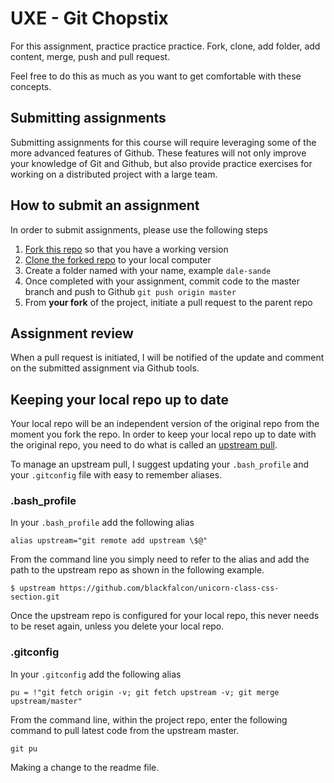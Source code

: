 # UXE - Git Chopstix

For this assignment, practice practice practice. Fork, clone, add folder, add content, merge, push and pull request.

Feel free to do this as much as you want to get comfortable with these concepts.

## Submitting assignments

Submitting assignments for this course will require leveraging some of the more advanced features of Github. These features will not only improve your knowledge of Git and Github, but also provide practice exercises for working on a distributed project with a large team.

## How to submit an assignment

In order to submit assignments, please use the following steps

1. [Fork this repo][1] so that you have a working version
1. [Clone the forked repo][2] to your local computer
1. Create a folder named with your name, example `dale-sande`
1. Once completed with your assignment, commit code to the master branch and push to Github `git push origin master`
1. From __your fork__ of the project, initiate a pull request to the parent repo

## Assignment review

When a pull request is initiated, I will be notified of the update and comment on the submitted assignment via Github tools.

## Keeping your local repo up to date
Your local repo will be an independent version of the original repo from the moment you fork the repo. In order to keep your local repo up to date with the original repo, you need to do what is called an [upstream pull][3].

To manage an upstream pull, I suggest updating your `.bash_profile` and your `.gitconfig` file with easy to remember aliases.

### .bash_profile

In your `.bash_profile` add the following alias

```
alias upstream="git remote add upstream \$@"
```

From the command line you simply need to refer to the alias and add the path to the upstream repo as shown in the following example.

```
$ upstream https://github.com/blackfalcon/unicorn-class-css-section.git
```

Once the upstream repo is configured for your local repo, this never needs to be reset again, unless you delete your local repo.

### .gitconfig
In your `.gitconfig` add the following alias

```
pu = !"git fetch origin -v; git fetch upstream -v; git merge upstream/master"
```

From the command line, within the project repo, enter the following command to pull latest code from the upstream master.

```
git pu
```




[1]:https://help.github.com/articles/fork-a-repo
[2]:https://help.github.com/articles/fork-a-repo#step-2-clone-your-fork
[3]:https://help.github.com/articles/syncing-a-fork

Making a change to the readme file.
